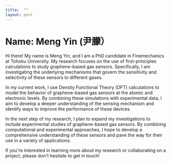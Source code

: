 ```yaml
---
title:  ""
layout: post
---
```

# Name: Meng Yin (尹朦）

Hi there! My name is Meng Yin, and I am a PhD candidate in Finemechanics at Tohoku University. My research focuses on the use of first-principles calculations to study graphene-based gas sensors. Specifically, I am investigating the underlying mechanisms that govern the sensitivity and selectivity of these sensors to different gases.


In my current work, I use Denstiy Functional Theory (DFT) calculations to model the behavior of graphene-based gas sensors at the atomic and electronic levels. By combining these simulations with experimental data, I aim to develop a deeper understanding of the sensing mechanism and identify ways to improve the performance of these devices.


In the next step of my research, I plan to expand my investigations to include experimental studies of graphene-based gas sensors. By combining computational and experimental approaches, I hope to develop a comprehensive understanding of these sensors and pave the way for their use in a variety of applications.


If you're interested in learning more about my research or collaborating on a project, please don't hesitate to get in touch!







